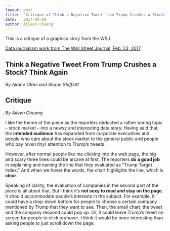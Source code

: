 ```yaml
---
layout: post
title:  "Critique of Think a Negative Tweet from Trump Crushes a Stock? Think Again"
date:   2017-04-10
author: Aileen Chuang
---
```


This is a critique of a graphics story from the WSJ.

[Data journalism work from The Wall Street Journal, Feb. 23, 2017](http://www.wsj.com/graphics/trump-market-tweets/).

## Think a Negative Tweet From Trump Crushes a Stock? Think Again

_By Akane Otani and Shane Shifflett_

## Critique

_By Aileen Chuang_

I like the theme of the piece as the reporters deducted a rather boring topic – stock market – into a newsy and interesting data story. Having said that, the **intended audience** has expanded from corporate executives and people who care about the stock market to the general public and people who pay _(even tiny)_ attention to Trump’s tweets.

However, after normal people like me clicking into the web page, the big and scary three lines could be arcane at first. The reporters **do a good job** in explaining and naming the line that they evaluated as “Trump Target Index.” And when we hover the words, the chart highlights the line, which is **clear**.

Speaking of clarity, the evaluation of companies in the second part of the piece is all about that. But I think it’s **not sexy to read and stay on the page**. It should accommodate people’s interests in the subject. For example, it could have a drop-down bottom for people to choose a certain company mentioned by Trump that they want to see. Then, the small chart, the tweet and the company respond could pop up. Or, it could leave Trump’s tweet on screen for people to click on/hover. I think it would be more interesting than asking people to just scroll down the page.

